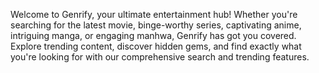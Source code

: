 Welcome to Genrify, your ultimate entertainment hub! Whether you're searching for the latest movie, binge-worthy series, captivating anime, intriguing manga, or engaging manhwa, Genrify has got you covered. Explore trending content, discover hidden gems, and find exactly what you're looking for with our comprehensive search and trending features.
